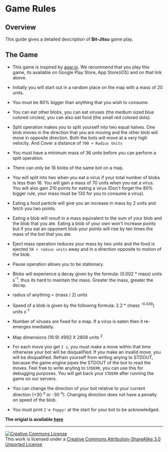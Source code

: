 # Game Rules

## Overview

This guide gives a detailed description of **Bit-Jitsu** game play.

## The Game

+ This game is inspired by [agar.io](https://agar.io/). We recommend that you
play this game, its available on Google Play Store, App Store(iOS) and on that link
above.

+ Initially you will start out in a random place on the map with a mass of 20 units.

+ You must be 80% bigger than anything that you wish to consume.

+ You can eat other blobs, you can eat viruses (the medium sized blue colored
circles), you can also eat food (the small red colored dots).

+ Split operation makes you to split yourself into two equal halves. One blob moves
in the direction that you are moving and the other blob will move in opposite
direction. Both the bots will move at a very high velocity. And Cover a distance
of `700 + Radius Units`

+ You must have a minimum mass of 36 units before you can perform a split
operation.

+ There can only be 16 blobs of the same bot on a map.

+ You will split into two when you eat a virus if your total number of blobs is
less than 16. You will gain a mass of 70 units when you eat a virus. You will
also gain 210 points for eating a virus (Don't forget the 80% bigger rule, your
mass must be 130 for you to consume a virus).

+ Eating a food particle will give you an increase in mass by 2 units and fetch
you two points.

+ Eating a blob will result in a mass equivalent to the sum of your blob and the
blob that you ate. Eating a blob of your own won't increase points but if you
eat an opponent blob your points will rise by ten times the mass of the bot that
you ate.

+ Eject mass operation reduces your mass by two units and the food is ejected `50 + radius units`
away and in a direction opposite to motion of the blob.

+ Pause operation allows you to be stationary.

+ Blobs will experience a decay given by the formula: (0.002 * mass) units s<sup>-1</sup>,
thus its hard to maintain the mass. Greater the mass, greater the decay.

+ radius of anything = (mass / 2) units

+ Speed of a blob is given by the following formula: 2.2 * (mass <sup>-0.439</sup>) units s<sup>-1</sup>

+ Number of viruses are fixed for a map. If a virus is eaten then it re-emerges imediately.

+ Map dimensions (16:9) 4992 X 2808 units <sup>2<sup>

+ For each move you get `2 s`, you must make a move within that time otherwise your bot will be
disqualified. If you make an invalid move, you will be disqualified. Refrain yourself from
writing anying to STDOUT, because the game engine pipes the STDOUT of the bot to read the moves.
Feel free to write anyting to `STDERR`, you can use this for debugging purposes. You will get back your
`STDERR` after running the game on our servers.

+ You can change the direction of your bot relative to your current direction
(+30 <sup>o</sup> or -30 <sup>o</sup>). Changing direction does not have a penalty
on speed of the blob. 

+ You must print `I'm Poppy!` at the start for your bot to be acknowledged.

**The origial is available [here](http://agar.gcommer.com/index.php?title=Main_Page)**

---

<a rel="license" href="http://creativecommons.org/licenses/by-sa/3.0/"><img alt="Creative Commons License" style="border-width:0" src="https://i.creativecommons.org/l/by-sa/3.0/80x15.png" /></a><br />This work is licensed under a <a rel="license" href="http://creativecommons.org/licenses/by-sa/3.0/">Creative Commons Attribution-ShareAlike 3.0 Unported License</a>.